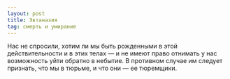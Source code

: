 ```yaml
---
layout: post
title: Эвтаназия
tag: смерть и умирание
---
```


Нас не спросили, хотим ли мы быть рожденными в этой действительности и в этих телах — и не имеют право отнимать у нас возможность уйти обратно в небытие. В противном случае им следует признать, что мы в тюрьме, и что они — ее тюремщики.